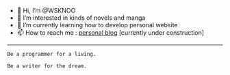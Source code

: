 - 👋 Hi, I’m @WSKNOO
- 👀 I’m interested in kinds of novels and manga
- 🌱 I’m currently learning how to develop personal website
- 📫 How to reach me : [personal blog](http://www.neo-wskn.com) [currently under construction]

------
`Be a programmer for a living.`  

`Be a writer for the dream.`

<!---
WSKNOO/WSKNOO is a ✨ special ✨ repository because its `README.md` (this file) appears on your GitHub profile.
You can click the Preview link to take a look at your changes.
--->
